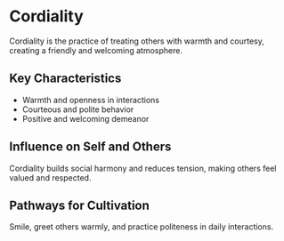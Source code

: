 # Cordiality

Cordiality is the practice of treating others with warmth and courtesy, creating a friendly and welcoming atmosphere.

## Key Characteristics

- Warmth and openness in interactions
- Courteous and polite behavior
- Positive and welcoming demeanor

## Influence on Self and Others

Cordiality builds social harmony and reduces tension, making others feel valued and respected.

## Pathways for Cultivation

Smile, greet others warmly, and practice politeness in daily interactions.
